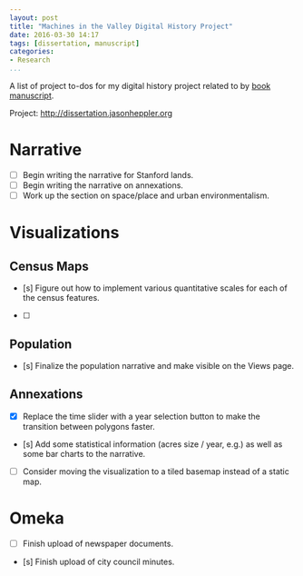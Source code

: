 ```yaml
---
layout: post
title: "Machines in the Valley Digital History Project"
date: 2016-03-30 14:17
tags: [dissertation, manuscript]
categories: 
- Research
...
```


A list of project to-dos for my digital history project related to by [book manuscript](/machines-valley-manuscript/).

Project: <http://dissertation.jasonheppler.org>

# Narrative

- [ ] Begin writing the narrative for Stanford lands.
- [ ] Begin writing the narrative on annexations.
- [ ] Work up the section on space/place and urban environmentalism.

# Visualizations

## Census Maps

- [s] Figure out how to implement various quantitative scales for each of the census features.
- [ ] 

## Population

- [s] Finalize the population narrative and make visible on the Views page.

## Annexations

- [x] Replace the time slider with a year selection button to make the transition between polygons faster.
- [s] Add some statistical information (acres size / year, e.g.) as well as some bar charts to the narrative.
- [ ] Consider moving the visualization to a tiled basemap instead of a static map.

# Omeka

- [ ] Finish upload of newspaper documents.
- [s] Finish upload of city council minutes.
